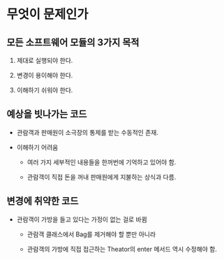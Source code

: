 # 무엇이 문제인가

## 모든 소프트웨어 모듈의 3가지 목적

1. 제대로 실행되야 한다.

2. 변경이 용이해야 한다.

3. 이해하기 쉬워야 한다.

## 예상을 빗나가는 코드

- 관람객과 판매원이 소극장의 통제를 받는 수동적인 존재.

- 이해하기 어려움

    - 여러 가지 세부적인 내용들을 한꺼번에 기억하고 있어야 함.

    - 관람객이 직접 돈을 꺼내 판매원에게 지불하는 상식과 다름. 

## 변경에 취약한 코드

- 관람객이 가방을 들고 있다는 가정이 없는 걸로 바뀜

    - 관람객 클래스에서 Bag를 제거해야 할 뿐만 아니라

    - 관람객의 가방에 직접 접근하는 Theator의 enter 메서드 역시 수정해야 함.